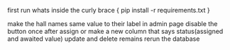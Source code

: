 first run whats inside the curly brace {   pip install -r requirements.txt    }

make the hall names same value to their label
in admin page disable the button once after assign or make a new column that says status(assigned and awaited value)
update and delete remains
rerun the database